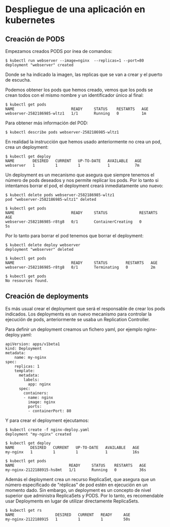 # Despliegue de una aplicación en kubernetes

## Creación de PODS

Empezamos creados PODS por ínea de comandos:

	$ kubectl run webserver --image=nginx  --replicas=1 --port=80
	deployment "webserver" created

Donde se ha indicado la imagen, las replicas que se van a crear y el puerto de escucha.

Podemos obtener los pods que hemos creado, vemos que los pods se crean todos con el mismo nombre y un identificador único al final:

	$ kubectl get pods
	NAME                         READY     STATUS    RESTARTS   AGE
	webserver-2582186985-wltz1   1/1       Running   0          1m

Para obtener más información del POD:

	$ kubectl describe pods webserver-2582186985-wltz1

En realidad la instrucción que hemos usado anteriormente no crea un pod, crea un deployment:

	$ kubectl get deploy
	NAME        DESIRED   CURRENT   UP-TO-DATE   AVAILABLE   AGE
	webserver   1         1         1            1           7m

Un deployment es un mecanismo que asegura que siempre tenemos el número de pods deseados y nos permite replicar los pods. Por lo tanto si intentamos borrar el pod, el deployment creará inmediatamente uno nuevo:

	$ kubectl delete pods webserver-2582186985-wltz1
	pod "webserver-2582186985-wltz1" deleted
	
	$ kubectl get pods
	NAME                         READY     STATUS              RESTARTS   AGE
	webserver-2582186985-r8tg8   0/1       ContainerCreating   0          5s

Por lo tanto para borrar el pod tenemos que borrar el deployment:

	$ kubectl delete deploy webserver
	deployment "webserver" deleted
	
	$ kubectl get pods
	NAME                         READY     STATUS        RESTARTS   AGE
	webserver-2582186985-r8tg8   0/1       Terminating   0          2m

	$ kubectl get pods
	No resources found.

## Creación de deployments

Es más usual crear el deployment que será el responsable de crear los pods indicados. Los deployments es un nuevo mecanismo para controlar la ejecución de pods, anteriormente se usaba un Replication Controller. 

Para definir un deployment creamos un fichero yaml, por ejemplo nginx-deploy.yaml:

	apiVersion: apps/v1beta1
	kind: Deployment
	metadata:
	    name: my-nginx
	spec:
	    replicas: 1
	    template:
	      metadata:
	        labels:
	          app: nginx
	      spec:
	        containers:
	        - name: nginx
	          image: nginx
	          ports:
	          - containerPort: 80

Y para crear el deployment ejecutamos:

	$ kubectl create -f nginx-deploy.yaml
	deployment "my-nginx" created

	$ kubectl get deploy
	NAME       DESIRED   CURRENT   UP-TO-DATE   AVAILABLE   AGE
	my-nginx   1         1         1            1           16s

	$ kubectl get pods
	NAME                        READY     STATUS    RESTARTS   AGE
	my-nginx-2122188915-hs8mt   1/1       Running   0          36s

Además el deployment crea un recurso ReplicaSet, que asegura que un número especificado de "réplicas" de pod estén en ejecución en un momento dado. Sin embargo, un deployment es un concepto de nivel superior que administra ReplicaSets y PODS. Por lo tanto, es recomendable usar Deployments en lugar de utilizar directamente ReplicaSets.

	$ kubectl get rs
	NAME                  DESIRED   CURRENT   READY     AGE
	my-nginx-2122188915   1         1         1         50s




